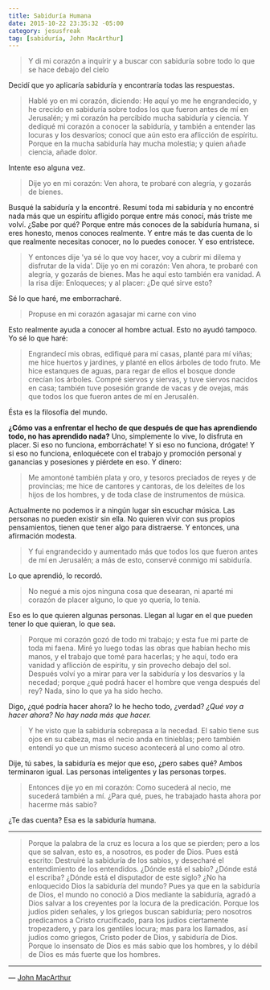 ```yaml
---
title: Sabiduría Humana
date: 2015-10-22 23:35:32 -05:00
category: jesusfreak
tag: [sabiduría, John MacArthur]
---
```


> Y di mi corazón a inquirir y a buscar con sabiduría sobre todo lo que se hace debajo del cielo

Decidí que yo aplicaría sabiduría y encontraría todas las respuestas.

> Hablé yo en mi corazón, diciendo: He aquí yo me he engrandecido, y he crecido en sabiduría sobre todos los que fueron antes de mí en Jerusalén; y mi corazón ha percibido mucha sabiduría y ciencia. Y dediqué mi corazón a conocer la sabiduría, y también a entender las locuras y los desvaríos; conocí que aún esto era aflicción de espíritu. Porque en la mucha sabiduría hay mucha molestia; y quien añade ciencia, añade dolor.

Intente eso alguna vez.

> Dije yo en mi corazón: Ven ahora, te probaré con alegría, y gozarás de bienes.

Busqué la sabiduría y la encontré. Resumí toda mi sabiduría y no encontré nada más que un espíritu afligido porque entre más conocí, más triste me volví. ¿Sabe por qué? Porque entre más conoces de la sabiduría humana, si eres honesto, menos conoces realmente. Y entre más te das cuenta de lo que realmente necesitas conocer, no lo puedes conocer. Y eso entristece.

> Y entonces dije 'ya sé lo que voy hacer, voy a cubrir mi dilema y disfrutar de la vida'. Dije yo en mi corazón: Ven ahora, te probaré con alegría, y gozarás de bienes. Mas he aquí esto también era vanidad. A la risa dije: Enloqueces; y al placer: ¿De qué sirve esto?

Sé lo que haré, me emborracharé.

> Propuse en mi corazón agasajar mi carne con vino

Esto realmente ayuda a conocer al hombre actual. Esto no ayudó tampoco. Yo sé lo que haré:

> Engrandecí mis obras, edifiqué para mí casas, planté para mí viñas; me hice huertos y jardines, y planté en ellos árboles de todo fruto. Me hice estanques de aguas, para regar de ellos el bosque donde crecían los árboles. Compré siervos y siervas, y tuve siervos nacidos en casa; también tuve posesión grande de vacas y de ovejas, más que todos los que fueron antes de mí en Jerusalén.

Ésta es la filosofía del mundo.

**¿Cómo vas a enfrentar el hecho de que después de que has aprendiendo todo, no has aprendido nada?** Uno, simplemente lo vive, lo disfruta en placer. Si eso no funciona, emborráchate! Y si eso no funciona, drógate! Y si eso no funciona, enloquécete con el trabajo y promoción personal y ganancias y posesiones y piérdete en eso. Y dinero:

> Me amontoné también plata y oro, y tesoros preciados de reyes y de provincias; me hice de cantores y cantoras, de los deleites de los hijos de los hombres, y de toda clase de instrumentos de música.

Actualmente no podemos ir a ningún lugar sin escuchar música. Las personas no pueden existir sin ella. No quieren vivir con sus propios pensamientos, tienen que tener algo para distraerse. Y entonces, una afirmación modesta.

> Y fui engrandecido y aumentado más que todos los que fueron antes de mí en Jerusalén; a más de esto, conservé conmigo mi sabiduría.

Lo que aprendió, lo recordó.

> No negué a mis ojos ninguna cosa que desearan, ni aparté mi corazón de placer alguno, lo que yo quería, lo tenía.

Eso es lo que quieren algunas personas. Llegan al lugar en el que pueden tener lo que quieran, lo que sea.

> Porque mi corazón gozó de todo mi trabajo; y esta fue mi parte de toda mi faena. Miré yo luego todas las obras que habían hecho mis manos, y el trabajo que tomé para hacerlas; y he aquí, todo era vanidad y aflicción de espíritu, y sin provecho debajo del sol. Después volví yo a mirar para ver la sabiduría y los desvaríos y la necedad; porque ¿qué podrá hacer el hombre que venga después del rey? Nada, sino lo que ya ha sido hecho.

Digo, ¿qué podría hacer ahora? lo he hecho todo, ¿verdad? *¿Qué voy a hacer ahora? No hay nada más que hacer.*

> Y he visto que la sabiduría sobrepasa a la necedad. El sabio tiene sus ojos en su cabeza, mas el necio anda en tinieblas; pero también entendí yo que un mismo suceso acontecerá al uno como al otro.

Dije, tú sabes, la sabiduría es mejor que eso, ¿pero sabes qué? Ambos terminaron igual. Las personas inteligentes y las personas torpes.

> Entonces dije yo en mi corazón: Como sucederá al necio, me sucederá también a mí. ¿Para qué, pues, he trabajado hasta ahora por hacerme más sabio?

¿Te das cuenta? Esa es la sabiduría humana.

***

> Porque la palabra de la cruz es locura a los que se pierden; pero a los que se salvan, esto es, a nosotros, es poder de Dios. Pues está escrito: Destruiré la sabiduría de los sabios, y desecharé el entendimiento de los entendidos.
¿Dónde está el sabio? ¿Dónde está el escriba? ¿Dónde está el disputador de este siglo? ¿No ha enloquecido Dios la sabiduría del mundo?
Pues ya que en la sabiduría de Dios, el mundo no conoció a Dios mediante la sabiduría, agradó a Dios salvar a los creyentes por la locura de la predicación. Porque los judíos piden señales, y los griegos buscan sabiduría; pero nosotros predicamos a Cristo crucificado, para los judíos ciertamente tropezadero, y para los gentiles locura; mas para los llamados, así judíos como griegos, Cristo poder de Dios, y sabiduría de Dios.
Porque lo insensato de Dios es más sabio que los hombres, y lo débil de Dios es más fuerte que los hombres.

***

— [John MacArthur](http://goo.gl/Pr9wpm)
